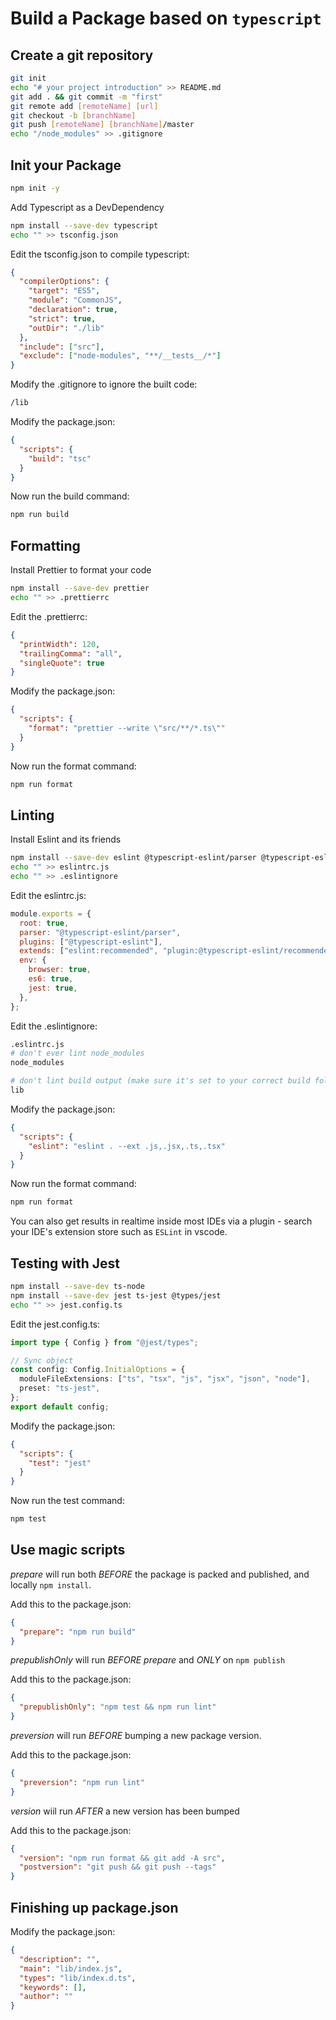# Build a Package based on `typescript`

## Create a git repository

```bash
git init
echo "# your project introduction" >> README.md
git add . && git commit -m "first"
git remote add [remoteName] [url]
git checkout -b [branchName]
git push [remoteName] [branchName]/master
echo "/node_modules" >> .gitignore
```

## Init your Package

```bash
npm init -y
```

Add Typescript as a DevDependency

```bash
npm install --save-dev typescript
echo "" >> tsconfig.json
```

Edit the tsconfig.json to compile typescript:

```json
{
  "compilerOptions": {
    "target": "ES5",
    "module": "CommonJS",
    "declaration": true,
    "strict": true,
    "outDir": "./lib"
  },
  "include": ["src"],
  "exclude": ["node-modules", "**/__tests__/*"]
}
```

Modify the .gitignore to ignore the built code:

```sh
/lib
```

Modify the package.json:

```json
{
  "scripts": {
    "build": "tsc"
  }
}
```

Now run the build command:

```bash
npm run build
```

## Formatting

Install Prettier to format your code

```bash
npm install --save-dev prettier
echo "" >> .prettierrc
```

Edit the .prettierrc:

```json
{
  "printWidth": 120,
  "trailingComma": "all",
  "singleQuote": true
}
```

Modify the package.json:

```json
{
  "scripts": {
    "format": "prettier --write \"src/**/*.ts\""
  }
}
```

Now run the format command:

```bash
npm run format
```

## Linting

Install Eslint and its friends

```bash
npm install --save-dev eslint @typescript-eslint/parser @typescript-eslint/eslint-plugin
echo "" >> eslintrc.js
echo "" >> .eslintignore
```

Edit the eslintrc.js:

```js
module.exports = {
  root: true,
  parser: "@typescript-eslint/parser",
  plugins: ["@typescript-eslint"],
  extends: ["eslint:recommended", "plugin:@typescript-eslint/recommended"],
  env: {
    browser: true,
    es6: true,
    jest: true,
  },
};
```

Edit the .eslintignore:

```sh
.eslintrc.js
# don't ever lint node_modules
node_modules

# don't lint build output (make sure it's set to your correct build folder name)
lib
```

Modify the package.json:

```json
{
  "scripts": {
    "eslint": "eslint . --ext .js,.jsx,.ts,.tsx"
  }
}
```

Now run the format command:

```bash
npm run format
```

You can also get results in realtime inside most IDEs via a plugin - search your IDE's extension store such as `ESLint` in vscode.

## Testing with Jest

```bash
npm install --save-dev ts-node
npm install --save-dev jest ts-jest @types/jest
echo "" >> jest.config.ts
```

Edit the jest.config.ts:

```ts
import type { Config } from "@jest/types";

// Sync object
const config: Config.InitialOptions = {
  moduleFileExtensions: ["ts", "tsx", "js", "jsx", "json", "node"],
  preset: "ts-jest",
};
export default config;
```

Modify the package.json:

```json
{
  "scripts": {
    "test": "jest"
  }
}
```

Now run the test command:

```bash
npm test
```

## Use magic scripts

_prepare_ will run both _BEFORE_ the package is packed and published, and locally `npm install`.

Add this to the package.json:

```json
{
  "prepare": "npm run build"
}
```

_prepublishOnly_ will run _BEFORE_ _prepare_ and _ONLY_ on `npm publish`

Add this to the package.json:

```json
{
  "prepublishOnly": "npm test && npm run lint"
}
```

_preversion_ will run _BEFORE_ bumping a new package version.

Add this to the package.json:

```json
{
  "preversion": "npm run lint"
}
```

_version_ wiil run _AFTER_ a new version has been bumped

Add this to the package.json:

```json
{
  "version": "npm run format && git add -A src",
  "postversion": "git push && git push --tags"
}
```

## Finishing up package.json

Modify the package.json:

```json
{
  "description": "",
  "main": "lib/index.js",
  "types": "lib/index.d.ts",
  "keywords": [],
  "author": ""
}
```
